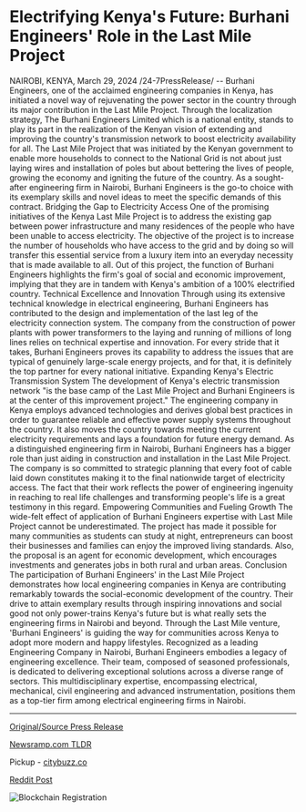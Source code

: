 # Electrifying Kenya's Future: Burhani Engineers' Role in the Last Mile Project

NAIROBI, KENYA, March 29, 2024 /24-7PressRelease/ -- Burhani Engineers, one of the acclaimed engineering companies in Kenya, has initiated a novel way of rejuvenating the power sector in the country through its major contribution in the Last Mile Project. Through the localization strategy, The Burhani Engineers Limited which is a national entity, stands to play its part in the realization of the Kenyan vision of extending and improving the country's transmission network to boost electricity availability for all.  The Last Mile Project that was initiated by the Kenyan government to enable more households to connect to the National Grid is not about just laying wires and installation of poles but about bettering the lives of people, growing the economy and igniting the future of the country. As a sought-after engineering firm in Nairobi, Burhani Engineers is the go-to choice with its exemplary skills and novel ideas to meet the specific demands of this contract.  Bridging the Gap to Electricity Access One of the promising initiatives of the Kenya Last Mile Project is to address the existing gap between power infrastructure and many residences of the people who have been unable to access electricity. The objective of the project is to increase the number of households who have access to the grid and by doing so will transfer this essential service from a luxury item into an everyday necessity that is made available to all. Out of this project, the function of Burhani Engineers highlights the firm's goal of social and economic improvement, implying that they are in tandem with Kenya's ambition of a 100% electrified country.  Technical Excellence and Innovation Through using its extensive technical knowledge in electrical engineering, Burhani Engineers has contributed to the design and implementation of the last leg of the electricity connection system. The company from the construction of power plants with power transformers to the laying and running of millions of long lines relies on technical expertise and innovation. For every stride that it takes, Burhani Engineers proves its capability to address the issues that are typical of genuinely large-scale energy projects, and for that, it is definitely the top partner for every national initiative.  Expanding Kenya's Electric Transmission System The development of Kenya's electric transmission network "is the base camp of the Last Mile Project and Burhani Engineers is at the center of this improvement project." The engineering company in Kenya employs advanced technologies and derives global best practices in order to guarantee reliable and effective power supply systems throughout the country. It also moves the country towards meeting the current electricity requirements and lays a foundation for future energy demand.  As a distinguished engineering firm in Nairobi, Burhani Engineers has a bigger role than just aiding in construction and installation in the Last Mile Project. The company is so committed to strategic planning that every foot of cable laid down constitutes making it to the final nationwide target of electricity access. The fact that their work reflects the power of engineering ingenuity in reaching to real life challenges and transforming people's life is a great testimony in this regard.  Empowering Communities and Fueling Growth The wide-felt effect of application of Burhani Engineers expertise with Last Mile Project cannot be underestimated. The project has made it possible for many communities as students can study at night, entrepreneurs can boost their businesses and families can enjoy the improved living standards. Also, the proposal is an agent for economic development, which encourages investments and generates jobs in both rural and urban areas.  Conclusion The participation of Burhani Engineers' in the Last Mile Project demonstrates how local engineering companies in Kenya are contributing remarkably towards the social-economic development of the country. Their drive to attain exemplary results through inspiring innovations and social good not only power-trains Kenya's future but is what really sets the engineering firms in Nairobi and beyond. Through the Last Mile venture, 'Burhani Engineers' is guiding the way for communities across Kenya to adopt more modern and happy lifestyles.  Recognized as a leading Engineering Company in Nairobi, Burhani Engineers embodies a legacy of engineering excellence. Their team, composed of seasoned professionals, is dedicated to delivering exceptional solutions across a diverse range of sectors. This multidisciplinary expertise, encompassing electrical, mechanical, civil engineering and advanced instrumentation, positions them as a top-tier firm among electrical engineering firms in Nairobi. 

---

[Original/Source Press Release](https://www.24-7pressrelease.com/press-release/509644/electrifying-kenyas-future-burhani-engineers-role-in-the-last-mile-project)
                    

[Newsramp.com TLDR](https://newsramp.com/curated-news/burhani-engineers-leading-the-way-in-kenya-s-last-mile-project/7bace21dda09904e618e680971ed89a3) 


Pickup - [citybuzz.co](https://citybuzz.co/2024/03/29/electrifying-kenya-s-future-burhani-engineers-powers-last-mile-project)
 



[Reddit Post](https://www.reddit.com/r/Energy_Climate_News/comments/1bqj16a/burhani_engineers_leading_the_way_in_kenyas_last/) 



![Blockchain Registration](https://cdn.newsramp.app/24-7PressRelease/qrcode/243/29/mendMabo.webp)
